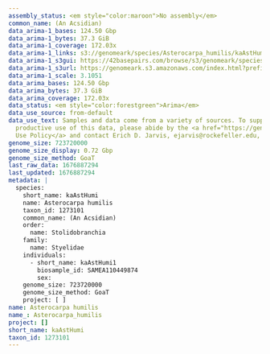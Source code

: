 ```yaml
---
assembly_status: <em style="color:maroon">No assembly</em>
common_name: (An Acsidian)
data_arima-1_bases: 124.50 Gbp
data_arima-1_bytes: 37.3 GiB
data_arima-1_coverage: 172.03x
data_arima-1_links: s3://genomeark/species/Asterocarpa_humilis/kaAstHumi1/genomic_data/arima/<br>
data_arima-1_s3gui: https://42basepairs.com/browse/s3/genomeark/species/Asterocarpa_humilis/kaAstHumi1/genomic_data/arima/
data_arima-1_s3url: https://genomeark.s3.amazonaws.com/index.html?prefix=species/Asterocarpa_humilis/kaAstHumi1/genomic_data/arima/
data_arima-1_scale: 3.1051
data_arima_bases: 124.50 Gbp
data_arima_bytes: 37.3 GiB
data_arima_coverage: 172.03x
data_status: <em style="color:forestgreen">Arima</em>
data_use_source: from-default
data_use_text: Samples and data come from a variety of sources. To support fair and
  productive use of this data, please abide by the <a href="https://genome10k.soe.ucsc.edu/data-use-policies/">Data
  Use Policy</a> and contact Erich D. Jarvis, ejarvis@rockefeller.edu, with any questions.
genome_size: 723720000
genome_size_display: 0.72 Gbp
genome_size_method: GoaT
last_raw_data: 1676887294
last_updated: 1676887294
metadata: |
  species:
    short_name: kaAstHumi
    name: Asterocarpa humilis
    taxon_id: 1273101
    common_name: (An Acsidian)
    order:
      name: Stolidobranchia
    family:
      name: Styelidae
    individuals:
      - short_name: kaAstHumi1
        biosample_id: SAMEA110449874
        sex:
    genome_size: 723720000
    genome_size_method: GoaT
    project: [ ]
name: Asterocarpa humilis
name_: Asterocarpa_humilis
project: []
short_name: kaAstHumi
taxon_id: 1273101
---
```

